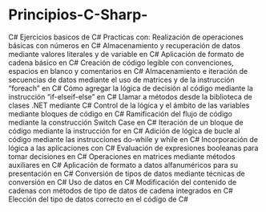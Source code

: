 # Principios-C-Sharp-
C#
Ejercicios basicos de C#
Practicas con:
Realización de operaciones básicas con números en C#
Almacenamiento y recuperación de datos mediante valores literales y de variable en C#
Aplicación de formato de cadena básico en C#
Creación de código legible con convenciones, espacios en blanco y comentarios en C#
Almacenamiento e iteración de secuencias de datos mediante el uso de matrices y de la instrucción “foreach” en C#
Cómo agregar la lógica de decisión al código mediante la instrucción “if-elseif-else” en C#
Llamar a métodos desde la biblioteca de clases .NET mediante C#
Control de la lógica y el ámbito de las variables mediante bloques de código en C#
Ramificación del flujo de código mediante la construcción Switch Case en C#
Iteración de un bloque de código mediante la instrucción for en C#
Adición de lógica de bucle al código mediante las instrucciones do-while y while en C#
Incorporación de lógica a las aplicaciones con C#
Evaluación de expresiones booleanas para tomar decisiones en C#
Operaciones en matrices mediante métodos auxiliares en C#
Aplicación de formato a datos alfanuméricos para su presentación en C#
Conversión de tipos de datos mediante técnicas de conversión en C#
Uso de datos en C#
Modificación del contenido de cadenas con métodos de tipo de datos de cadena integrados en C#
Elección del tipo de datos correcto en el código de C#

